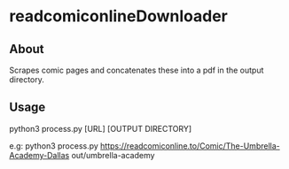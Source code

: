 # readcomiconlineDownloader

## About
Scrapes comic pages and concatenates these into a pdf in the output directory.

## Usage
python3 process.py [URL] [OUTPUT DIRECTORY]

e.g: python3 process.py https://readcomiconline.to/Comic/The-Umbrella-Academy-Dallas out/umbrella-academy
